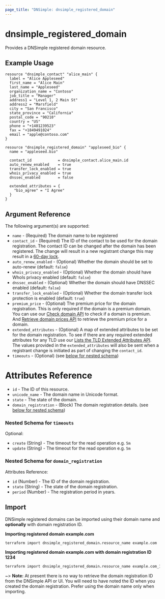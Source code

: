 ```yaml
---
page_title: "DNSimple: dnsimple_registered_domain"
---
```


# dnsimple\_registered\_domain

Provides a DNSimple registered domain resource.

## Example Usage

```hcl
resource "dnsimple_contact" "alice_main" {
  label = "Alice Appleseed"
  first_name = "Alice Main"
  last_name = "Appleseed"
  organization_name = "Contoso"
  job_title = "Manager"
  address1 = "Level 1, 2 Main St"
  address2 = "Marsfield"
  city = "San Francisco"
  state_province = "California"
  postal_code = "90210"
  country = "US"
  phone = "+1401239523"
  fax = "+1849491024"
  email = "apple@contoso.com"
}

resource "dnsimple_registered_domain" "appleseed_bio" {
  name = "appleseed.bio"

  contact_id            = dnsimple_contact.alice_main.id
  auto_renew_enabled    = true
  transfer_lock_enabled = true
  whois_privacy_enabled = true
  dnssec_enabled        = false

  extended_attributes = {
    "bio_agree" = "I Agree"
  }
}
```

## Argument Reference

The following argument(s) are supported:

* `name` - (Required) The domain name to be registered
* `contact_id` - (Required) The ID of the contact to be used for the domain registration. The contact ID can be changed after the domain has been registered. The change will result in a new registrant change this may result in a [60-day lock](https://support.dnsimple.com/articles/icann-60-day-lock-registrant-change/).
* `auto_renew_enabled` - (Optional) Whether the domain should be set to auto-renew (default: `false`)
* `whois_privacy_enabled` - (Optional) Whether the domain should have WhoIs privacy enabled (default: `false`)
* `dnssec_enabled` - (Optional) Whether the domain should have DNSSEC enabled (default: `false`)
* `transfer_lock_enabled` - (Optional) Whether the domain transfer lock protection is enabled (default: `true`)
* `premium_price` - (Optional) The premium price for the domain registration. This is only required if the domain is a premium domain. You can use our [Check domain API](https://developer.dnsimple.com/v2/registrar/#checkDomain) to check if a domain is premium. And [Retrieve domain prices API](https://developer.dnsimple.com/v2/registrar/#getDomainPrices) to retrieve the premium price for a domain.
* `extended_attributes` - (Optional) A map of extended attributes to be set for the domain registration. To see if there are any required extended attributes for any TLD use our [Lists the TLD Extended Attributes API](https://developer.dnsimple.com/v2/tlds/#getTldExtendedAttributes). The values provided in the `extended_attributes` will also be sent when a registrant change is initiated as part of changing the `contact_id`.
* `timeouts` - (Optional) (see [below for nested schema](#nestedblock--timeouts))

# Attributes Reference

- `id` - The ID of this resource.
- `unicode_name` - The domain name in Unicode format.
- `state` - The state of the domain.
- `domain_registration` - (Block) The domain registration details. (see [below for nested schema](#nestedblock--domain_registration))

<a id="nestedblock--timeouts"></a>

### Nested Schema for `timeouts`

Optional:

- `create` (String) - The timeout for the read operation e.g. `5m`
- `update` (String) - The timeout for the read operation e.g. `5m`

<a id="nestedblock--domain_registration"></a>

### Nested Schema for `domain_registration`

Attributes Reference:

- `id` (Number) - The ID of the domain registration.
- `state` (String) - The state of the domain registration.
- `period` (Number) - The registration period in years.

## Import

DNSimple registered domains can be imported using their domain name and **optionally** with domain registration ID.

**Importing registered domain example.com**

```bash
terraform import dnsimple_registered_domain.resource_name example.com
```

**Importing registered domain example.com with domain registration ID 1234**

```bash
terraform import dnsimple_registered_domain.resource_name example.com_1234
```

~> **Note:** At present there is no way to retrieve the domain registration ID from the DNSimple API or UI. You will need to have noted the ID when you created the domain registration. Prefer using the domain name only when importing.
